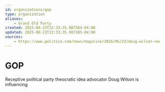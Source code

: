 ```yaml
---
id: organizations/gop
type: organization
aliases:
    - Grand Old Party
created: 2025-08-23T22:33:35.987384-04:00
updated: 2025-08-23T22:33:35.987385-04:00
sources:
    - https://www.politico.com/news/magazine/2025/05/23/doug-wilson-new-right-pastor-hegseth-trump-officials-00355376
---
```


# GOP

Receptive political party theocratic idea advocator Doug Wilson is influencing

